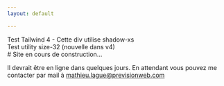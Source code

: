 ```yaml
---
layout: default

---
```

<div class="bg-blue-500 text-white p-4 rounded shadow-xs">
  Test Tailwind 4 - Cette div utilise shadow-xs
</div>

<div class="size-32 bg-red-500 rounded-lg">
  Test utility size-32 (nouvelle dans v4)
</div>
# Site en cours de construction...

Il devrait être en ligne dans quelques jours.
En attendant vous pouvez me contacter par mail à [mathieu.lague@previsionweb.com](mailto:mathieu.lague@previsionweb.com)

